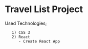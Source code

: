 # Travel List Project

Used Technologies;

       1) CSS 3 
       2) React
          - Create React App